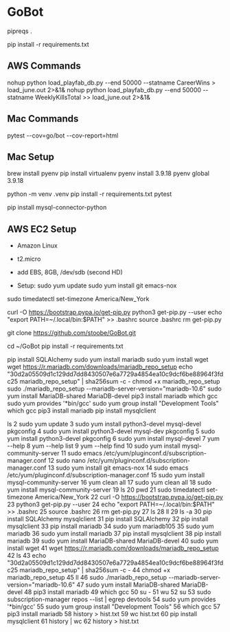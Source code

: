 # GoBot

pipreqs .

pip install -r requirements.txt

## AWS Commands

nohup python load_playfab_db.py --end 50000 --statname CareerWins > load_june.out 2>&1&
nohup python load_playfab_db.py --end 50000 --statname WeeklyKillsTotal >> load_june.out 2>&1&

## Mac Commands

pytest --cov=go/bot --cov-report=html

## Mac Setup

brew install pyenv
pip install virtualenv
pyenv install 3.9.18
pyenv global 3.9.18

python -m venv .venv
pip install -r requirements.txt
pytest

pip install mysql-connector-python

## AWS EC2 Setup

- Amazon Linux
- t2.micro
- add EBS, 8GB, /dev/sdb (second HD)

- Setup:
  sudo yum update
  sudo yum install git emacs-nox

sudo timedatectl set-timezone America/New_York

curl -O https://bootstrap.pypa.io/get-pip.py
python3 get-pip.py --user
echo "export PATH=~/.local/bin:\$PATH" >> .bashrc
source .bashrc
rm get-pip.py

git clone https://github.com/stoobe/GoBot.git

cd ~/GoBot
pip install -r requirements.txt

pip install SQLAlchemy
sudo yum install mariadb
sudo yum install wget
wget https://r.mariadb.com/downloads/mariadb_repo_setup
echo "30d2a05509d1c129dd7dd8430507e6a7729a4854ea10c9dcf6be88964f3fdc25 mariadb_repo_setup" | sha256sum -c -
chmod +x mariadb_repo_setup
sudo ./mariadb_repo_setup --mariadb-server-version="mariadb-10.6"
sudo yum install MariaDB-shared MariaDB-devel
pip3 install mariadb
which gcc
sudo yum provides '\*bin/gcc'
sudo yum group install "Development Tools"
which gcc
pip3 install mariadb
pip install mysqlclient

ls
2 sudo yum update
3 sudo yum install python3-devel mysql-devel pkgconfig
4 sudo yum install python3-devel mysql-dev pkgconfig
5 sudo yum install python3-devel pkgconfig
6 sudo yum install mysql-devel
7 yum --help
8 yum --help list
9 yum --help find
10 sudo yum install mysql-community-server
11 sudo emacs /etc/yum/pluginconf.d/subscription-manager.conf
12 sudo nano /etc/yum/pluginconf.d/subscription-manager.conf
13 sudo yum install git emacs-nox
14 sudo emacs /etc/yum/pluginconf.d/subscription-manager.conf
15 sudo yum install mysql-community-server
16 yum clean all
17 sudo yum clean all
18 sudo yum install mysql-community-server
19 ls
20 pwd
21 sudo timedatectl set-timezone America/New_York
22 curl -O https://bootstrap.pypa.io/get-pip.py
23 python3 get-pip.py --user
24 echo "export PATH=~/.local/bin:\$PATH" >> .bashrc
25 source .bashrc
26 rm get-pip.py
27 ls
28 ll
29 ls -a
30 pip install SQLAlchemy mysqlclient
31 pip install SQLAlchemy
32 pip install mysqlclient
33 pip install mariadb
34 sudo yum mariadb105
35 sudo yum mariadb
36 sudo yum install mariadb
37 pip install mysqlclient
38 pip install mariadb
39 sudo yum install MariaDB-shared MariaDB-devel
40 sudo yum install wget
41 wget https://r.mariadb.com/downloads/mariadb_repo_setup
42 ls
43 echo "30d2a05509d1c129dd7dd8430507e6a7729a4854ea10c9dcf6be88964f3fdc25 mariadb_repo_setup" | sha256sum -c -
44 chmod +x mariadb_repo_setup
45 ll
46 sudo ./mariadb_repo_setup --mariadb-server-version="mariadb-10.6"
47 sudo yum install MariaDB-shared MariaDB-devel
48 pip3 install mariadb
49 which gcc
50 su -
51 wu
52 su
53 sudo subscription-manager repos --list | egrep devtools
54 sudo yum provides '\*bin/gcc'
55 sudo yum group install "Development Tools"
56 which gcc
57 pip3 install mariadb
58 history > hist.txt
59 wc hist.txt
60 pip install mysqlclient
61 history | wc
62 history > hist.txt
